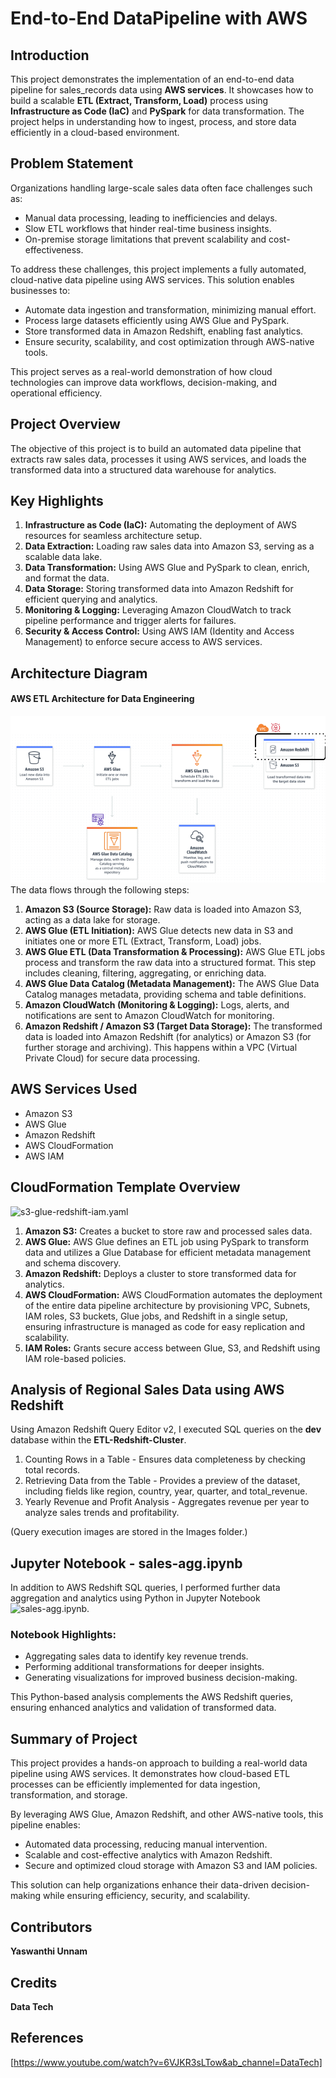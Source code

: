 # End-to-End DataPipeline with AWS

## Introduction
This project demonstrates the implementation of an end-to-end data pipeline for sales_records data using <strong>AWS services</strong>. It showcases how to build a scalable <strong>ETL (Extract, Transform, Load)</strong> process using <strong>Infrastructure as Code (IaC)</strong> and <strong>PySpark</strong> for data transformation. The project helps in understanding how to ingest, process, and store data efficiently in a cloud-based environment.

## Problem Statement
Organizations handling large-scale sales data often face challenges such as:

- Manual data processing, leading to inefficiencies and delays.
- Slow ETL workflows that hinder real-time business insights.
- On-premise storage limitations that prevent scalability and cost-effectiveness.

To address these challenges, this project implements a fully automated, cloud-native data pipeline using AWS services. This solution enables businesses to:
- Automate data ingestion and transformation, minimizing manual effort.
- Process large datasets efficiently using AWS Glue and PySpark.
- Store transformed data in Amazon Redshift, enabling fast analytics.
- Ensure security, scalability, and cost optimization through AWS-native tools.

This project serves as a real-world demonstration of how cloud technologies can improve data workflows, decision-making, and operational efficiency.

## Project Overview
The objective of this project is to build an automated data pipeline that extracts raw sales data, processes it using AWS services, and loads the transformed data into a structured data warehouse for analytics.

## Key Highlights

1. <strong>Infrastructure as Code (IaC):</strong> Automating the deployment of AWS resources for seamless architecture setup.
2. <strong>Data Extraction:</strong> Loading raw sales data into Amazon S3, serving as a scalable data lake.
3. <strong>Data Transformation:</strong> Using AWS Glue and PySpark to clean, enrich, and format the data.
4. <strong>Data Storage:</strong> Storing transformed data into Amazon Redshift for efficient querying and analytics.
5. <strong>Monitoring & Logging:</strong> Leveraging Amazon CloudWatch to track pipeline performance and trigger alerts for failures.
6. <strong>Security & Access Control:</strong> Using AWS IAM (Identity and Access Management) to enforce secure access to AWS services.

## Architecture Diagram
#### AWS ETL Architecture for Data Engineering
![Architecture Diagram](https://github.com/YaswanthiUnnam/Data-Pipeline-in-AWS/blob/c18fb781eaaa8fc54e67d1b1f1cb82250af36da0/Images/Architecture%20Diagram.png)
The data flows through the following steps:
1. <strong>Amazon S3 (Source Storage):</strong> Raw data is loaded into Amazon S3, acting as a data lake for storage.
2. <strong>AWS Glue (ETL Initiation):</strong> AWS Glue detects new data in S3 and initiates one or more ETL (Extract, Transform, Load) jobs.
3. <strong>AWS Glue ETL (Data Transformation & Processing):</strong> AWS Glue ETL jobs process and transform the raw data into a structured format. This step includes cleaning, filtering, aggregating, or enriching data.
4. <strong>AWS Glue Data Catalog (Metadata Management):</strong> The AWS Glue Data Catalog manages metadata, providing schema and table definitions.
5. <strong>Amazon CloudWatch (Monitoring & Logging):</strong> Logs, alerts, and notifications are sent to Amazon CloudWatch for monitoring.
6. <strong>Amazon Redshift / Amazon S3 (Target Data Storage):</strong> The transformed data is loaded into Amazon Redshift (for analytics) or Amazon S3 (for further storage and archiving). This happens within a VPC (Virtual Private Cloud) for secure data processing.

## AWS Services Used
* Amazon S3
* AWS Glue
* Amazon Redshift
* AWS CloudFormation
* AWS IAM

## CloudFormation Template Overview
![s3-glue-redshift-iam.yaml](https://github.com/YaswanthiUnnam/Data-Pipeline-in-AWS/blob/1894d5d73f9bb42326b6a38ec52dac45d69d28f6/s3-glue-redshift-iam.yaml)

1. <strong>Amazon S3:</strong> Creates a bucket to store raw and processed sales data.
2. <strong>AWS Glue:</strong> AWS Glue defines an ETL job using PySpark to transform data and utilizes a Glue Database for efficient metadata management and schema discovery.
3. <strong>Amazon Redshift:</strong> Deploys a cluster to store transformed data for analytics.
4. <strong>AWS CloudFormation:</strong> AWS CloudFormation automates the deployment of the entire data pipeline architecture by provisioning VPC, Subnets, IAM roles, S3 buckets, Glue jobs, and Redshift in a single setup, ensuring infrastructure is managed as code for easy replication and scalability.
5. <strong>IAM Roles:</strong> Grants secure access between Glue, S3, and Redshift using IAM role-based policies.

## Analysis of Regional Sales Data using AWS Redshift

Using Amazon Redshift Query Editor v2, I executed SQL queries on the <strong>dev</strong> database within the <strong>ETL-Redshift-Cluster</strong>. 

1. Counting Rows in a Table - Ensures data completeness by checking total records.
2. Retrieving Data from the Table - Provides a preview of the dataset, including fields like region, country, year, quarter, and total_revenue.
3. Yearly Revenue and Profit Analysis - Aggregates revenue per year to analyze sales trends and profitability.

(Query execution images are stored in the Images folder.)

## Jupyter Notebook - sales-agg.ipynb

In addition to AWS Redshift SQL queries, I performed further data aggregation and analytics using Python in Jupyter Notebook ![sales-agg.ipynb](https://github.com/YaswanthiUnnam/Data-Pipeline-in-AWS/blob/d1feb2cda87cf1d6257e3b185af7d22a50bcef7c/sales-agg.ipynb).

### Notebook Highlights:
- Aggregating sales data to identify key revenue trends.
- Performing additional transformations for deeper insights.
- Generating visualizations for improved business decision-making.

This Python-based analysis complements the AWS Redshift queries, ensuring enhanced analytics and validation of transformed data.

## Summary of Project
This project provides a hands-on approach to building a real-world data pipeline using AWS services. It demonstrates how cloud-based ETL processes can be efficiently implemented for data ingestion, transformation, and storage.

By leveraging AWS Glue, Amazon Redshift, and other AWS-native tools, this pipeline enables:

- Automated data processing, reducing manual intervention.
- Scalable and cost-effective analytics with Amazon Redshift.
- Secure and optimized cloud storage with Amazon S3 and IAM policies.

This solution can help organizations enhance their data-driven decision-making while ensuring efficiency, security, and scalability.


## Contributors
<strong>Yaswanthi Unnam</strong>

## Credits
<strong>Data Tech</strong>

## References
[https://www.youtube.com/watch?v=6VJKR3sLTow&ab_channel=DataTech]
